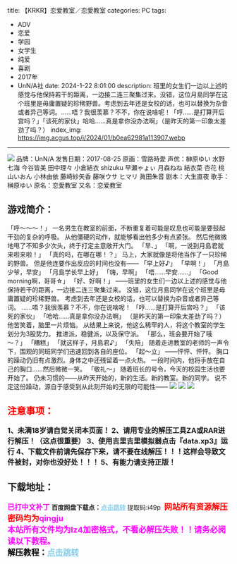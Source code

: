 title: 【KRKR】恋爱教室／恋愛教室
categories: PC
tags:
- ADV
- 恋爱
- 学园
- 女学生
- 纯爱
- 喜剧
- 2017年
- UnN/A社
date: 2024-1-22 8:01:00
description: 班里的女生们一边以上述的感觉与他保持若干的距离，一边接二连三聚集过来。没错，这位月島同学在这个班里是毋庸置疑的珍稀野兽。考虑到去年还是女校的话，也可以替换为杂音或者异己等词。……唔？我很羡慕？不不，你在说啥呢！「哼……是打算开后宫吗？」「该死的家伙」哈哈……真是拿你没办法啊」（是昨天的第一印象太差劲了吗？）
index_img: https://img.acgus.top/i/2024/01/b0ea62981a113907.webp
---
![](https://img.acgus.top/i/2024/01/b0ea62981a113907.webp)
品牌：UnN/A
发售日期：2017-08-25
原画：雪路時愛
声优：榊原ゆい 水野七海 今谷皆美 田中理々 小倉結衣 shizuku 早瀬ゃょぃ 月森ねね 結衣菜 杏花 桃山いおん 小林由依 藤崎紗矢香 藤咲ウサ ヒマリ 眞田朱音
剧本：大生直夜
歌手：榊原ゆい
原名：恋愛教室
又名：恋爱教室

## 游戏简介：
「呼～～～！」
一名男生在教室的前面，不断重复着可能是叹息也可能是要鼓起干劲的复杂的呼吸。
从他僵硬的动作，就能够看出他多少有点紧张。
然后他微微地甩了不知多少次头，终于打定主意敞开大门。
「早、」
「啊，一说到月島君就来啦来啦！」
「真的吗，在哪在哪！？」
马上，大家就像是将他当作了一只珍稀的野兽。
但是他连要作出反应的时间也没有——
「早上好♪」
「早啊！」
「月島少爷，早安」
「月島学长早上好」
「嗨，早啊」
「唔……早安……」
「Good morning啊，哥哥☆」
「好、好啊！」
——班里的女生们一边以上述的感觉与他保持若干的距离，一边接二连三聚集过来。
没错，这位月島同学在这个班里是毋庸置疑的珍稀野兽。
考虑到去年还是女校的话，也可以替换为杂音或者异己等词。
……唔？我很羡慕？不不，你在说啥呢！
「哼……是打算开后宫吗？」
「该死的家伙」
「哈哈……真是拿你没办法啊」
（是昨天的第一印象太差劲了吗？）
他苦笑着，脑里一片烦恼。
从结果上来说，他这么稀罕的人，将这个教室的学生划分为3股势力。
推进派，稳健派，以及保守派。
「那么，班会要开始了哦～？」
「糟糕」
「就这样子，月島君♪」
「失陪」
随着走进教室的老师的一声令下，围观的同班同学们迅速回到各自的座位。
「起～立」
——怦怦、怦怦。
胸口的躁动仍旧有点激烈。身体之中还残留着一点火热。
一段时间内，他将手放在自己的胸口……然后微微一笑。
「敬礼～」
随着班长的号令，今天的校园生活也要开始了。
仍未习惯的——从昨天开始的，新的生活。新的教室。新的同学。
说不定这份躁动，源自于感受到从此刻开始的无限的可能性——
![](https://img.acgus.top/i/2024/01/c74dbae6c7113919.webp)
![](https://img.acgus.top/i/2024/01/9f2a724d9e113914.webp)
![](https://img.acgus.top/i/2024/01/3162642a2e113910.webp)





## <font color=#FF0000 >注意事项：</font>
<font size=3><b>1、未满18岁请自觉关闭本页面！
2、请用专业的解压工具ZA或RAR进行解压！（这点很重要）
3、使用吉里吉里模拟器点击『data.xp3』运行
4、下载文件前请先保存下来，请不要在线解压！！！这样会导致文件被封，对你也没好处！！！
5、有能力请支持正版！</b></font>

## 下载地址：
<font color=#FF00FF size=3><b>已打中文补丁</b></font>
<b>百度网盘下载点：</b><a href="https://pan.baidu.com/s/12jEoUhQgdPFgDZJN9KTJsQ?pwd=i49p" style="color: #87CEEB;"><b>点击跳转</b></a> 提取码:i49p
<a style="padding: 0" href="https://post.qingju.org/AD/"><img style="max-width:100%" src="https://img.acgus.top/i/2024/07/478f689b8021d8d499ab43d21acf137a.gif" alt=""></a>
<b><font color=#FF0000 size=4>网站所有资源解压密码均为</b></font><b><font color=#FF00FF size=4>qingju</font><font color=#FF0000 ></font></b><br><b><font color=#FF00FF size=4>本站所有文件均为lz4加密格式，不看必解压失败！！请务必阅读以下教程。</b></font><br><b><font color=#000 size=4>解压教程：</b><a href="https://post.qingju.org/tutorial/000/" style="color: #87CEEB;"><b>点击跳转</b></a>